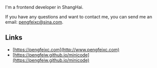 I'm a frontend developer in ShangHai.

If you have any questions and want to contact me, you can send me an email: <a href="mailto:pengfeixc@sina.com">pengfeixc@sina.com</a>.

## Links

-  [https://pengfeixc.com](http://www.pengfeixc.com)
-  [https://pengfeiw.github.io/minicode](https://pengfeiw.github.io/minicode)

